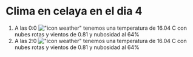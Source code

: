# Clima en celaya en el dia 4

1. A las 0:0 !["icon weather"](http://openweathermap.org/img/w/04n.png) tenemos una temperatura de 16.04 C con nubes rotas y  vientos de 0.81 y nubosidad al 64%
1. A las 2:0 !["icon weather"](http://openweathermap.org/img/w/04n.png) tenemos una temperatura de 16.04 C con nubes rotas y  vientos de 0.81 y nubosidad al 64%
